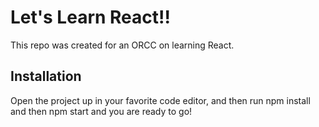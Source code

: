 # Let's Learn React!!

This repo was created for an ORCC on learning React. 

## Installation

Open the project up in your favorite code editor, and then run npm install and then npm start and you are ready to go!
